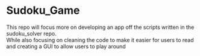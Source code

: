 # Sudoku_Game
This repo will focus more on developing an app off the scripts written in the sudoku_solver repo. <br>
While also focusing on cleaning the code to make it easier for users to read and creating a GUI to allow users to play around
